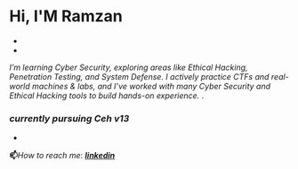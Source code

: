 # Hi, I'M **Ramzan**
-
-
*I’m learning Cyber Security,
exploring areas like Ethical Hacking, Penetration Testing, and System Defense.
I actively practice CTFs and real-world machines & labs, and I’ve worked with many Cyber Security and Ethical Hacking tools to build hands-on experience.*
.
### *currently pursuing Ceh v13*
-
**📫**_How to reach me_: [_**linkedin**_](https://www.linkedin.com/in/ramzankm92/)

